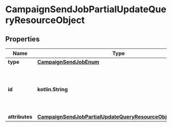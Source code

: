 
# CampaignSendJobPartialUpdateQueryResourceObject

## Properties
| Name | Type | Description | Notes |
| ------------ | ------------- | ------------- | ------------- |
| **type** | [**CampaignSendJobEnum**](CampaignSendJobEnum.md) |  |  |
| **id** | **kotlin.String** | The ID of the currently sending campaign to cancel or revert |  |
| **attributes** | [**CampaignSendJobPartialUpdateQueryResourceObjectAttributes**](CampaignSendJobPartialUpdateQueryResourceObjectAttributes.md) |  |  |



